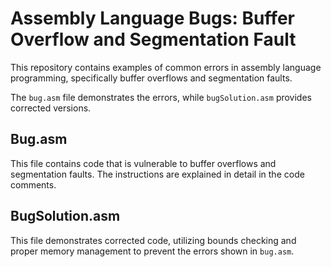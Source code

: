 # Assembly Language Bugs: Buffer Overflow and Segmentation Fault

This repository contains examples of common errors in assembly language programming, specifically buffer overflows and segmentation faults.

The `bug.asm` file demonstrates the errors, while `bugSolution.asm` provides corrected versions.

## Bug.asm

This file contains code that is vulnerable to buffer overflows and segmentation faults.  The instructions are explained in detail in the code comments.

## BugSolution.asm

This file demonstrates corrected code, utilizing bounds checking and proper memory management to prevent the errors shown in `bug.asm`.